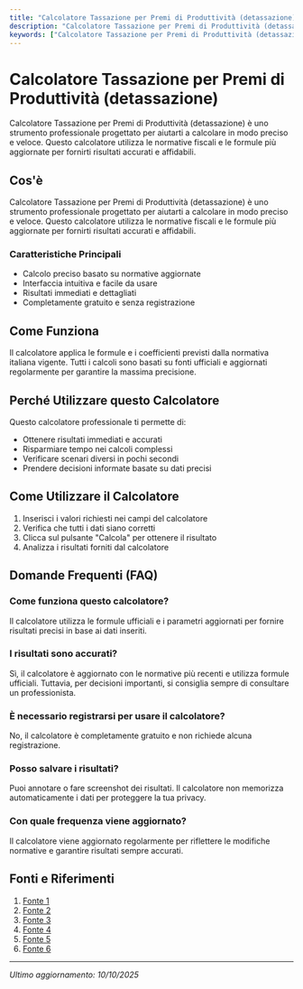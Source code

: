 ```yaml
---
title: "Calcolatore Tassazione per Premi di Produttività (detassazione)"
description: "Calcolatore Tassazione per Premi di Produttività (detassazione) è uno strumento professionale progettato per aiutarti a calcolare in modo preciso e veloce. Questo calcolatore utilizza le normative fiscali e le formule più aggiornate per fornirti risultati accurati e affidabili."
keywords: ["Calcolatore Tassazione per Premi di Produttività (detassazione)", "calcolatore", "calcolo online"]
---
```


# Calcolatore Tassazione per Premi di Produttività (detassazione)

Calcolatore Tassazione per Premi di Produttività (detassazione) è uno strumento professionale progettato per aiutarti a calcolare in modo preciso e veloce. Questo calcolatore utilizza le normative fiscali e le formule più aggiornate per fornirti risultati accurati e affidabili.

## Cos'è

Calcolatore Tassazione per Premi di Produttività (detassazione) è uno strumento professionale progettato per aiutarti a calcolare in modo preciso e veloce. Questo calcolatore utilizza le normative fiscali e le formule più aggiornate per fornirti risultati accurati e affidabili.

### Caratteristiche Principali

- Calcolo preciso basato su normative aggiornate
- Interfaccia intuitiva e facile da usare
- Risultati immediati e dettagliati
- Completamente gratuito e senza registrazione

## Come Funziona

Il calcolatore applica le formule e i coefficienti previsti dalla normativa italiana vigente. Tutti i calcoli sono basati su fonti ufficiali e aggiornati regolarmente per garantire la massima precisione.

## Perché Utilizzare questo Calcolatore

Questo calcolatore professionale ti permette di:

- Ottenere risultati immediati e accurati
- Risparmiare tempo nei calcoli complessi
- Verificare scenari diversi in pochi secondi
- Prendere decisioni informate basate su dati precisi

## Come Utilizzare il Calcolatore

1. Inserisci i valori richiesti nei campi del calcolatore
2. Verifica che tutti i dati siano corretti
3. Clicca sul pulsante "Calcola" per ottenere il risultato
4. Analizza i risultati forniti dal calcolatore

## Domande Frequenti (FAQ)

### Come funziona questo calcolatore?

Il calcolatore utilizza le formule ufficiali e i parametri aggiornati per fornire risultati precisi in base ai dati inseriti.

### I risultati sono accurati?

Sì, il calcolatore è aggiornato con le normative più recenti e utilizza formule ufficiali. Tuttavia, per decisioni importanti, si consiglia sempre di consultare un professionista.

### È necessario registrarsi per usare il calcolatore?

No, il calcolatore è completamente gratuito e non richiede alcuna registrazione.

### Posso salvare i risultati?

Puoi annotare o fare screenshot dei risultati. Il calcolatore non memorizza automaticamente i dati per proteggere la tua privacy.

### Con quale frequenza viene aggiornato?

Il calcolatore viene aggiornato regolarmente per riflettere le modifiche normative e garantire risultati sempre accurati.

## Fonti e Riferimenti

1. [Fonte 1](https://www.randstad.it/blog-e-news/diritti-dei-lavoratori/tassazione-premio-produzione-cosa-e/)
2. [Fonte 2](https://www.coverflex.com/it/blog/tassazione-premio-di-produzione)
3. [Fonte 3](https://www.cislveneto.it/servizionline/calcolorisparmiofiscale)
4. [Fonte 4](https://www.soluzionetasse.com/premio-produzione-tassazione/)
5. [Fonte 5](https://noiwelfare.com/tassazione-mbo)
6. [Fonte 6](https://www.day.it/approfondimenti/premio-produzione-guida-completa)

---

*Ultimo aggiornamento: 10/10/2025*
